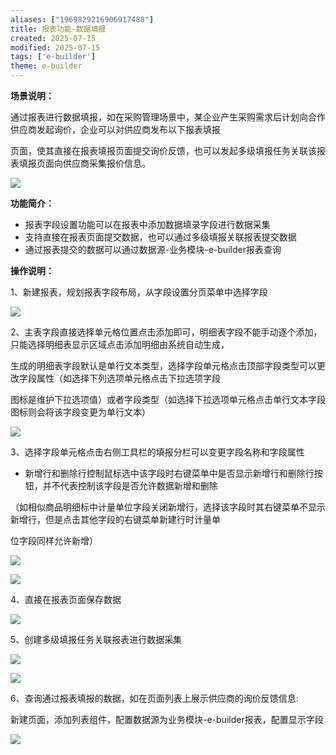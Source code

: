 ```yaml
---
aliases: ["1969829216906917488"]
title: 报表功能-数据填报
created: 2025-07-15
modified: 2025-07-15
tags: ['e-builder']
theme: e-builder
---
```


**场景说明：**

通过报表进行数据填报，如在采购管理场景中，某企业产生采购需求后计划向合作供应商发起询价，企业可以对供应商发布以下报表填报

页面，使其直接在报表填报页面提交询价反馈，也可以发起多级填报任务关联该报表填报页面向供应商采集报价信息。

![](https://myhelpdoc.oss-cn-heyuan.aliyuncs.com/mdimages/e534c835e3c5665ebb7a98d2184a00d7.jpg)

**功能简介：**

- 报表字段设置功能可以在报表中添加数据填录字段进行数据采集
- 支持直接在报表页面提交数据，也可以通过多级填报关联报表提交数据
- 通过报表提交的数据可以通过数据源-业务模块-e-builder报表查询

**操作说明：**

1、新建报表，规划报表字段布局，从字段设置分页菜单中选择字段

![](https://myhelpdoc.oss-cn-heyuan.aliyuncs.com/mdimages/1e48a187ecccfddfb59ec76d9015e06a.jpg)

2、主表字段直接选择单元格位置点击添加即可，明细表字段不能手动逐个添加，只能选择明细表显示区域点击添加明细由系统自动生成，

生成的明细表字段默认是单行文本类型，选择字段单元格点击顶部字段类型可以更改字段属性（如选择下列选项单元格点击下拉选项字段

图标是维护下拉选项值）或者字段类型（如选择下拉选项单元格点击单行文本字段图标则会将该字段变更为单行文本）

![](https://myhelpdoc.oss-cn-heyuan.aliyuncs.com/mdimages/c78ccb4fd925a97aa7e1c59468297fa5.jpg)

3、选择字段单元格点击右侧工具栏的填报分栏可以变更字段名称和字段属性

- 新增行和删除行控制鼠标选中该字段时右键菜单中是否显示新增行和删除行按钮，并不代表控制该字段是否允许数据新增和删除

（如相似商品明细标中计量单位字段关闭新增行，选择该字段时其右键菜单不显示新增行，但是点击其他字段的右键菜单新建行时计量单

位字段同样允许新增）

![](https://myhelpdoc.oss-cn-heyuan.aliyuncs.com/mdimages/e77b51b781eeb3de80f4b985d43a4268.jpg)

![](https://myhelpdoc.oss-cn-heyuan.aliyuncs.com/mdimages/ea7bf46f184f6718b861fe45c57eb0f3.jpg)

4、直接在报表页面保存数据

![](https://myhelpdoc.oss-cn-heyuan.aliyuncs.com/mdimages/5bb1bf7e807b99a89909c83788c2adec.jpg)

5、创建多级填报任务关联报表进行数据采集

![](https://myhelpdoc.oss-cn-heyuan.aliyuncs.com/mdimages/e22f6b257b489d5c848904be88fedf80.jpg)

![](https://myhelpdoc.oss-cn-heyuan.aliyuncs.com/mdimages/a043f25985a4445e242b33a5f3687015.jpg)

6、查询通过报表填报的数据，如在页面列表上展示供应商的询价反馈信息:

新建页面，添加列表组件，配置数据源为业务模块-e-builder报表，配置显示字段

![](https://myhelpdoc.oss-cn-heyuan.aliyuncs.com/mdimages/3ba0d0d222175d020661398cffb4f647.jpg)


